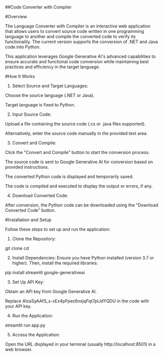 ##Code Converter with Compiler

#Overview

The Language Converter with Compiler is an interactive web application that allows users to convert source code written in one programming language to another and compile the converted code to verify its functionality. The current version supports the conversion of .NET and Java code into Python.

This application leverages Google Generative AI's advanced capabilities to ensure accurate and functional code conversion while maintaining best practices and efficiency in the target language.


#How It Works

1. Select Source and Target Languages:

Choose the source language (.NET or Java).

Target language is fixed to Python.

2. Input Source Code:

Upload a file containing the source code (.cs or .java files supported).

Alternatively, enter the source code manually in the provided text area.

3. Convert and Compile:

Click the "Convert and Compile" button to start the conversion process.

The source code is sent to Google Generative AI for conversion based on provided instructions.

The converted Python code is displayed and temporarily saved.

The code is compiled and executed to display the output or errors, if any.

4. Download Converted Code:

After conversion, the Python code can be downloaded using the "Download Converted Code" button.

#Installation and Setup

Follow these steps to set up and run the application:

1. Clone the Repository:

git clone <repository-url>
cd <repository-folder>

2. Install Dependencies:
Ensure you have Python installed (version 3.7 or higher). Then, install the required libraries:

pip install streamlit google-generativeai

3. Set Up API Key:

Obtain an API key from Google Generative AI.

Replace AIzaSyAAfS_s-xEx4pFpez6nxjqFqt7pIJdYQDU in the code with your API key.

4. Run the Application:

streamlit run app.py

5. Access the Application:

Open the URL displayed in your terminal (usually http://localhost:8501) in a web browser.
